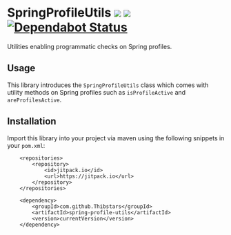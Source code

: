 # SpringProfileUtils [![](https://jitpack.io/v/Thibstars/spring-profile-utils.svg)](https://jitpack.io/#Thibstars/spring-profile-utils) [![](https://jitci.com/gh/Thibstars/spring-profile-utils/svg)](https://jitci.com/gh/Thibstars/spring-profile-utils) [![Dependabot Status](https://api.dependabot.com/badges/status?host=github&repo=Thibstars/spring-profile-utils)](https://dependabot.com)


Utilities enabling programmatic checks on Spring profiles.

## Usage
This library introduces the `SpringProfileUtils` class which comes with utility methods on Spring profiles such as 
`isProfileActive` and `areProfilesActive`.

## Installation
Import this library into your project via maven using the following snippets in your `pom.xml`:

````
	<repositories>
		<repository>
		    <id>jitpack.io</id>
		    <url>https://jitpack.io</url>
		</repository>
	</repositories>
````

````
	<dependency>
	    <groupId>com.github.Thibstars</groupId>
	    <artifactId>spring-profile-utils</artifactId>
	    <version>currentVersion</version>
	</dependency>
````